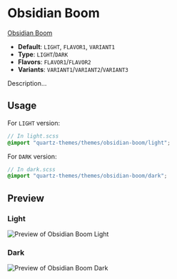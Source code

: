 # Obsidian Boom

[Obsidian Boom](#)

- **Default**: `LIGHT`, `FLAVOR1`, `VARIANT1`
- **Type**: `LIGHT`/`DARK`
- **Flavors**: `FLAVOR1`/`FLAVOR2`
- **Variants**: `VARIANT1`/`VARIANT2`/`VARIANT3`

Description...

## Usage

For `LIGHT` version:

```scss
// In light.scss
@import "quartz-themes/themes/obsidian-boom/light";
```

For `DARK` version:

```scss
// In dark.scss
@import "quartz-themes/themes/obsidian-boom/dark";
```

## Preview

### Light

![Preview of Obsidian Boom Light](preview-light.png)

### Dark

![Preview of Obsidian Boom Dark](preview-dark.png)
